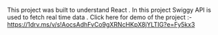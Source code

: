 This project was built to understand React . In this project Swiggy API is used to fetch real time data . Click here for demo of the project :- https://1drv.ms/v/s!AocsAdhFvCo9gXRNcHKpX8jYLTIG?e=Fy5kx3
